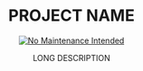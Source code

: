 <!-- Project Header -->
<div align="center"> 
  <h1 class="projectName">PROJECT NAME</h1>

  <p class="projectBadges">
    <a href="https://unmaintained.tech/">
      <img src="https://unmaintained.tech/badge.svg" alt="No Maintenance Intended" title="No Maintenance Intended"/>
    </a>
  </p>
  
  <p class="projectDesc">
    LONG DESCRIPTION
  </p>
  
  <br/>
</div>

[meta:exposition]: # (Mock exposition)
[meta:category]: # (App)
[meta:languages]: # (Lang1)
[meta:technologies]: # (Technology1,Technology2,Technology3,Technology4)
[meta:tools]: # (Tool1, Tool2, Tool3, Tool4)
[meta:topics]: # (Topic1, Topic2, Topic3, Topic4)
[meta:schema:type]: # (SoftwareApplication)
[meta:schema:applicationCategory]: # (DeveloperApplication)
[meta:schema:operatingSystem]: # (Linux, Android)
